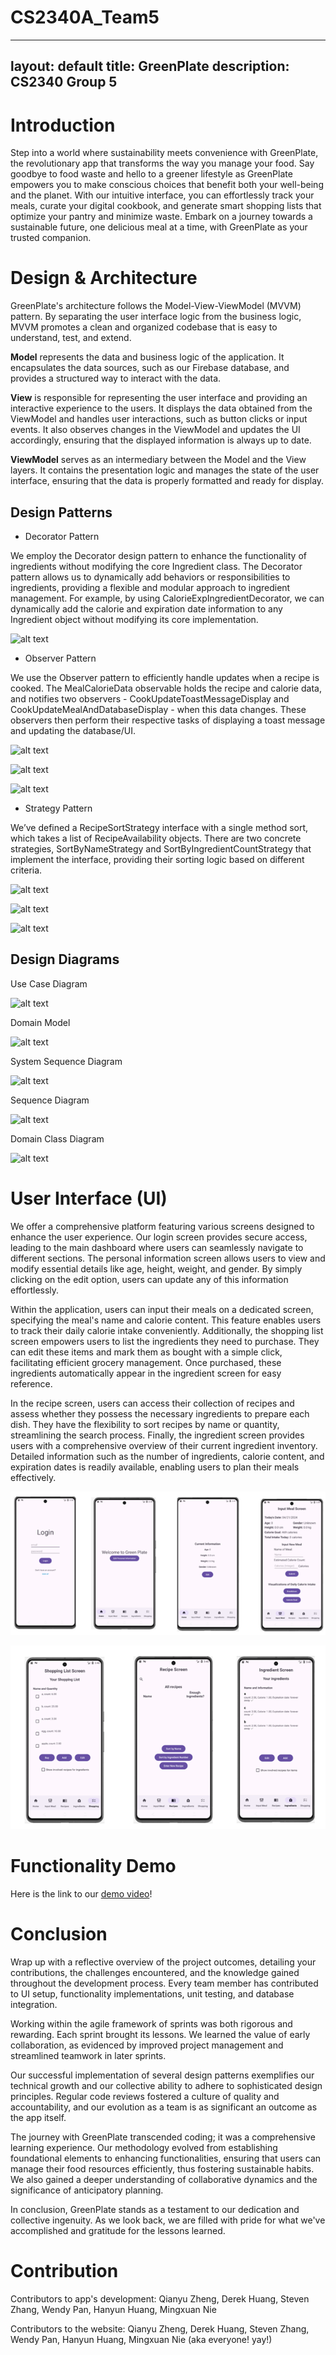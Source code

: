 # CS2340A_Team5

---
layout: default
title: GreenPlate
description: CS2340 Group 5
---

# Introduction
Step into a world where sustainability meets convenience with GreenPlate, the revolutionary app that transforms the way you manage your food. Say goodbye to food waste and hello to a greener lifestyle as GreenPlate empowers you to make conscious choices that benefit both your well-being and the planet. With our intuitive interface, you can effortlessly track your meals, curate your digital cookbook, and generate smart shopping lists that optimize your pantry and minimize waste. Embark on a journey towards a sustainable future, one delicious meal at a time, with GreenPlate as your trusted companion.

# Design & Architecture
GreenPlate's architecture follows the Model-View-ViewModel (MVVM) pattern. By separating the user interface logic from the business logic, MVVM promotes a clean and organized codebase that is easy to understand, test, and extend.

**Model** represents the data and business logic of the application. It encapsulates the data sources, such as our Firebase database, and provides a structured way to interact with the data. 

**View** is responsible for representing the user interface and providing an interactive experience to the users. It displays the data obtained from the ViewModel and handles user interactions, such as button clicks or input events. It also observes changes in the ViewModel and updates the UI accordingly, ensuring that the displayed information is always up to date.

**ViewModel** serves as an intermediary between the Model and the View layers. It contains the presentation logic and manages the state of the user interface, ensuring that the data is properly formatted and ready for display.

## Design Patterns
* Decorator Pattern

We employ the Decorator design pattern to enhance the functionality of ingredients without modifying the core Ingredient class. The Decorator pattern allows us to dynamically add behaviors or responsibilities to ingredients, providing a flexible and modular approach to ingredient management.
For example, by using CalorieExpIngredientDecorator, we can dynamically add the calorie and expiration date information to any Ingredient object without modifying its core implementation.

![alt text]([./images/decorator.png](https://github.com/wp043/CS2340A_Team5/blob/main/images/decorator.png))

* Observer Pattern

We use the Observer pattern to efficiently handle updates when a recipe is cooked. The MealCalorieData observable holds the recipe and calorie data, and notifies two observers - CookUpdateToastMessageDisplay and CookUpdateMealAndDatabaseDisplay - when this data changes. These observers then perform their respective tasks of displaying a toast message and updating the database/UI. 

![alt text]([./images/observer1.png](https://github.com/wp043/CS2340A_Team5/blob/main/images/observer1.png))

![alt text]([./images/observer2.png](https://github.com/wp043/CS2340A_Team5/blob/main/images/observer2.png))

![alt text]([./images/observer3.png](https://github.com/wp043/CS2340A_Team5/blob/main/images/observer3.png))

* Strategy Pattern 

We’ve defined a RecipeSortStrategy interface with a single method sort, which takes a list of RecipeAvailability objects. There are two concrete strategies, SortByNameStrategy and SortByIngredientCountStrategy that implement the interface, providing their sorting logic based on different criteria. 

![alt text]([./images/strategy1.png](https://github.com/wp043/CS2340A_Team5/blob/main/images/strategy1.png))

![alt text]([./images/strategy2.png](https://github.com/wp043/CS2340A_Team5/blob/main/images/strategy2.png))

![alt text]([./images/strategy3.png](https://github.com/wp043/CS2340A_Team5/blob/main/images/strategy3.png))

## Design Diagrams
Use Case Diagram

![alt text]([./images/usecasediagram.png](https://github.com/wp043/CS2340A_Team5/blob/main/images/usecasediagram.png))

Domain Model

![alt text]([./images/domainmodel.png](https://github.com/wp043/CS2340A_Team5/blob/main/images/domainmodel.png))

System Sequence Diagram

![alt text]([./images/ssd.png](https://github.com/wp043/CS2340A_Team5/blob/main/images/ssd.png))

Sequence Diagram

![alt text]([./images/sd.png](https://github.com/wp043/CS2340A_Team5/blob/main/images/sd.png))

Domain Class Diagram

![alt text]([./images/dcd.png](https://github.com/wp043/CS2340A_Team5/blob/main/images/dcd.png))

# User Interface (UI) 
We offer a comprehensive platform featuring various screens designed to enhance the user experience. Our login screen provides secure access, leading to the main dashboard where users can seamlessly navigate to different sections. The personal information screen allows users to view and modify essential details like age, height, weight, and gender. By simply clicking on the edit option, users can update any of this information effortlessly.

Within the application, users can input their meals on a dedicated screen, specifying the meal's name and calorie content. This feature enables users to track their daily calorie intake conveniently. Additionally, the shopping list screen empowers users to list the ingredients they need to purchase. They can edit these items and mark them as bought with a simple click, facilitating efficient grocery management. Once purchased, these ingredients automatically appear in the ingredient screen for easy reference.

In the recipe screen, users can access their collection of recipes and assess whether they possess the necessary ingredients to prepare each dish. They have the flexibility to sort recipes by name or quantity, streamlining the search process. Finally, the ingredient screen provides users with a comprehensive overview of their current ingredient inventory. Detailed information such as the number of ingredients, calorie content, and expiration dates is readily available, enabling users to plan their meals effectively.

![alt text](./images/ui1.png)

![alt text](./images/ui2.png)

# Functionality Demo
Here is the link to our [demo video]()!

# Conclusion
Wrap up with a reflective overview of the project outcomes, detailing your contributions, the challenges encountered, and the knowledge gained throughout the development process. Every team member has contributed to UI setup, functionality implementations, unit testing, and database integration.

Working within the agile framework of sprints was both rigorous and rewarding. Each sprint brought its lessons. We learned the value of early collaboration, as evidenced by improved project management and streamlined teamwork in later sprints.

Our successful implementation of several design patterns exemplifies our technical growth and our collective ability to adhere to sophisticated design principles. Regular code reviews fostered a culture of quality and accountability, and our evolution as a team is as significant an outcome as the app itself.

The journey with GreenPlate transcended coding; it was a comprehensive learning experience. Our methodology evolved from establishing foundational elements to enhancing functionalities, ensuring that users can manage their food resources efficiently, thus fostering sustainable habits. We also gained a deeper understanding of collaborative dynamics and the significance of anticipatory planning.

In conclusion, GreenPlate stands as a testament to our dedication and collective ingenuity. As we look back, we are filled with pride for what we've accomplished and gratitude for the lessons learned.

# Contribution
Contributors to app's development: Qianyu Zheng, Derek Huang, Steven Zhang, Wendy Pan, Hanyun Huang, Mingxuan Nie

Contributors to the website: Qianyu Zheng, Derek Huang, Steven Zhang, Wendy Pan, Hanyun Huang, Mingxuan Nie (aka everyone! yay!)
